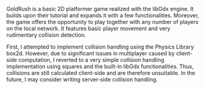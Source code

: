 GoldRush is a basic 2D platformer game realized with the libGdx engine. It builds upon their tutorial and expands it with a few functionalities. 
Moreover, the game offers the opportunity to play together with any number of players on the local network.
It features basic player movement and very rudimentary collision detection.


First, I attempted to implement collision handling using the Physics Library box2d. However, due to significant issues in multiplayer caused by client-side computation, I reverted to a very simple collision handling implementation using squares and the built-in libGdx functionalities. Thus, collisions are still calculated client-side and are therefore unsuitable. In the future, I may consider writing server-side collision handling.
